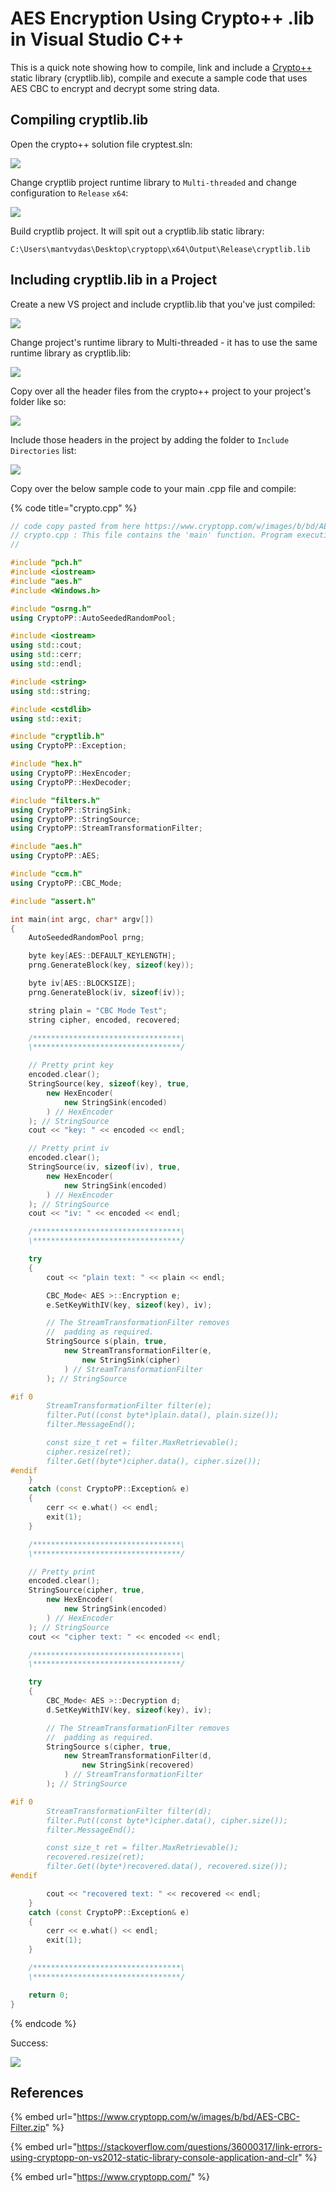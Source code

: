 # AES Encryption Using Crypto++ .lib in Visual Studio C++

This is a quick note showing how to compile, link and include a [Crypto++](https://www.cryptopp.com) static library \(cryptlib.lib\), compile and execute a sample code that uses AES CBC to encrypt and decrypt some string data.

## Compiling cryptlib.lib

Open the crypto++ solution file cryptest.sln:

![](../.gitbook/assets/image%20%2834%29.png)

Change cryptlib project runtime library to `Multi-threaded` and change configuration to `Release` `x64`:

![](../.gitbook/assets/image%20%28417%29.png)

Build cryptlib project. It will spit out a cryptlib.lib static library:

```text
C:\Users\mantvydas\Desktop\cryptopp\x64\Output\Release\cryptlib.lib
```

## Including cryptlib.lib in a Project

Create a new VS project and include cryptlib.lib that you've just compiled:

![](../.gitbook/assets/image%20%28295%29.png)

Change project's runtime library to Multi-threaded - it has to use the same runtime library as cryptlib.lib:

![](../.gitbook/assets/image%20%28204%29.png)

Copy over all the header files from the crypto++ project to your project's folder like so:

![](../.gitbook/assets/image%20%2835%29.png)

Include those headers in the project by adding the folder to `Include Directories` list:

![](../.gitbook/assets/image%20%28349%29.png)

Copy over the below sample code to your main .cpp file and compile:

{% code title="crypto.cpp" %}
```cpp
// code copy pasted from here https://www.cryptopp.com/w/images/b/bd/AES-CBC-Filter.zip
// crypto.cpp : This file contains the 'main' function. Program execution begins and ends there.
//

#include "pch.h"
#include <iostream>
#include "aes.h"
#include <Windows.h>

#include "osrng.h"
using CryptoPP::AutoSeededRandomPool;

#include <iostream>
using std::cout;
using std::cerr;
using std::endl;

#include <string>
using std::string;

#include <cstdlib>
using std::exit;

#include "cryptlib.h"
using CryptoPP::Exception;

#include "hex.h"
using CryptoPP::HexEncoder;
using CryptoPP::HexDecoder;

#include "filters.h"
using CryptoPP::StringSink;
using CryptoPP::StringSource;
using CryptoPP::StreamTransformationFilter;

#include "aes.h"
using CryptoPP::AES;

#include "ccm.h"
using CryptoPP::CBC_Mode;

#include "assert.h"

int main(int argc, char* argv[])
{
	AutoSeededRandomPool prng;

	byte key[AES::DEFAULT_KEYLENGTH];
	prng.GenerateBlock(key, sizeof(key));

	byte iv[AES::BLOCKSIZE];
	prng.GenerateBlock(iv, sizeof(iv));

	string plain = "CBC Mode Test";
	string cipher, encoded, recovered;

	/*********************************\
	\*********************************/

	// Pretty print key
	encoded.clear();
	StringSource(key, sizeof(key), true,
		new HexEncoder(
			new StringSink(encoded)
		) // HexEncoder
	); // StringSource
	cout << "key: " << encoded << endl;

	// Pretty print iv
	encoded.clear();
	StringSource(iv, sizeof(iv), true,
		new HexEncoder(
			new StringSink(encoded)
		) // HexEncoder
	); // StringSource
	cout << "iv: " << encoded << endl;

	/*********************************\
	\*********************************/

	try
	{
		cout << "plain text: " << plain << endl;

		CBC_Mode< AES >::Encryption e;
		e.SetKeyWithIV(key, sizeof(key), iv);

		// The StreamTransformationFilter removes
		//  padding as required.
		StringSource s(plain, true,
			new StreamTransformationFilter(e,
				new StringSink(cipher)
			) // StreamTransformationFilter
		); // StringSource

#if 0
		StreamTransformationFilter filter(e);
		filter.Put((const byte*)plain.data(), plain.size());
		filter.MessageEnd();

		const size_t ret = filter.MaxRetrievable();
		cipher.resize(ret);
		filter.Get((byte*)cipher.data(), cipher.size());
#endif
	}
	catch (const CryptoPP::Exception& e)
	{
		cerr << e.what() << endl;
		exit(1);
	}

	/*********************************\
	\*********************************/

	// Pretty print
	encoded.clear();
	StringSource(cipher, true,
		new HexEncoder(
			new StringSink(encoded)
		) // HexEncoder
	); // StringSource
	cout << "cipher text: " << encoded << endl;

	/*********************************\
	\*********************************/

	try
	{
		CBC_Mode< AES >::Decryption d;
		d.SetKeyWithIV(key, sizeof(key), iv);

		// The StreamTransformationFilter removes
		//  padding as required.
		StringSource s(cipher, true,
			new StreamTransformationFilter(d,
				new StringSink(recovered)
			) // StreamTransformationFilter
		); // StringSource

#if 0
		StreamTransformationFilter filter(d);
		filter.Put((const byte*)cipher.data(), cipher.size());
		filter.MessageEnd();

		const size_t ret = filter.MaxRetrievable();
		recovered.resize(ret);
		filter.Get((byte*)recovered.data(), recovered.size());
#endif

		cout << "recovered text: " << recovered << endl;
	}
	catch (const CryptoPP::Exception& e)
	{
		cerr << e.what() << endl;
		exit(1);
	}

	/*********************************\
	\*********************************/

	return 0;
}
```
{% endcode %}

Success:

![](../.gitbook/assets/image%20%28320%29.png)

## References

{% embed url="https://www.cryptopp.com/w/images/b/bd/AES-CBC-Filter.zip" %}

{% embed url="https://stackoverflow.com/questions/36000317/link-errors-using-cryptopp-on-vs2012-static-library-console-application-and-clr" %}

{% embed url="https://www.cryptopp.com/" %}

